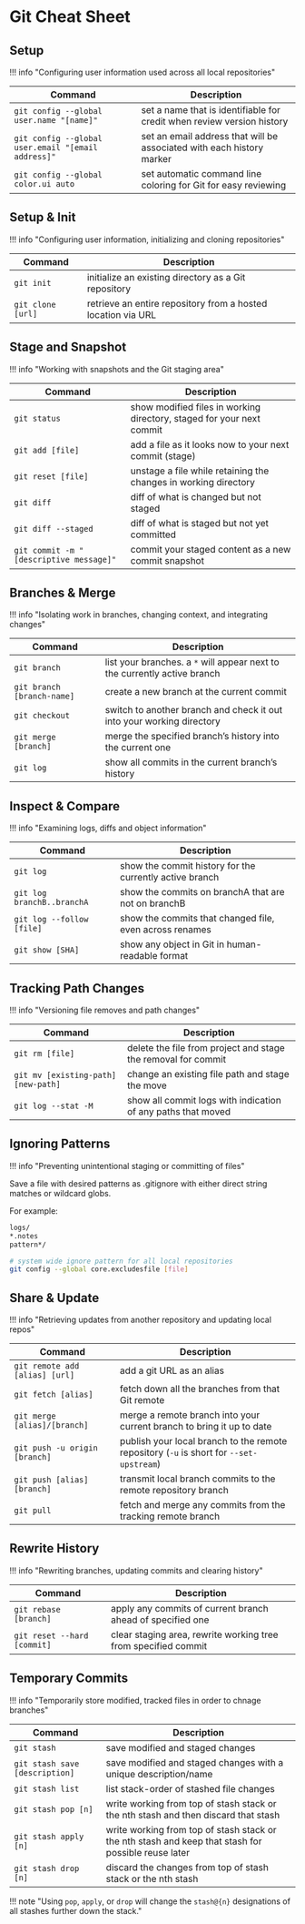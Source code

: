 # Git Cheat Sheet

## Setup

!!! info "Configuring user information used across all local repositories"

| Command                                            | Description
| -------------------------------------------------- | -----------
| `git config --global user.name "[name]"`           | set a name that is identifiable for credit when review version history
| `git config --global user.email "[email address]"` | set an email address that will be associated with each history marker
| `git config --global color.ui auto`                | set automatic command line coloring for Git for easy reviewing

## Setup & Init

!!! info "Configuring user information, initializing and cloning repositories"

| Command                                            | Description
| -------------------------------------------------- | -----------
| `git init`                                         | initialize an existing directory as a Git repository
| `git clone [url]`                                  | retrieve an entire repository from a hosted location via URL

## Stage and Snapshot

!!! info "Working with snapshots and the Git staging area"

| Command                                            | Description
| -------------------------------------------------- | -----------
| `git status`                                       | show modified files in working directory, staged for your next commit
| `git add [file]`                                   | add a file as it looks now to your next commit (stage)
| `git reset [file]`                                 | unstage a file while retaining the changes in working directory
| `git diff`                                         | diff of what is changed but not staged
| `git diff --staged`                                | diff of what is staged but not yet committed
| `git commit -m "[descriptive message]"`            | commit your staged content as a new commit snapshot

## Branches & Merge

!!! info "Isolating work in branches, changing context, and integrating changes"

| Command                                            | Description
| -------------------------------------------------- | -----------
| `git branch`                                       | list your branches. a `*` will appear next to the currently active branch
| `git branch [branch-name]`                         | create a new branch at the current commit
| `git checkout`                                     | switch to another branch and check it out into your working directory
| `git merge [branch]`                               | merge the specified branch’s history into the current one
| `git log`                                          | show all commits in the current branch’s history

## Inspect & Compare

!!! info "Examining logs, diffs and object information"

| Command                                            | Description
| -------------------------------------------------- | -----------
| `git log`                                          | show the commit history for the currently active branch
| `git log branchB..branchA`                         | show the commits on branchA that are not on branchB
| `git log --follow [file]`                          | show the commits that changed file, even across renames
| `git show [SHA]`                                   | show any object in Git in human-readable format

## Tracking Path Changes

!!! info "Versioning file removes and path changes"

| Command                                            | Description
| -------------------------------------------------- | -----------
| `git rm [file]`                                    | delete the file from project and stage the removal for commit
| `git mv [existing-path] [new-path]`                | change an existing file path and stage the move
| `git log --stat -M`                                | show all commit logs with indication of any paths that moved

## Ignoring Patterns

!!! info "Preventing unintentional staging or committing of files"

Save a file with desired patterns as .gitignore with either direct string matches or wildcard globs.

For example:

```txt
logs/
*.notes
pattern*/
```

```bash
# system wide ignore pattern for all local repositories
git config --global core.excludesfile [file]
```
## Share & Update

!!! info "Retrieving updates from another repository and updating local repos"

| Command                                            | Description
| -------------------------------------------------- | -----------
| `git remote add [alias] [url]`                     | add a git URL as an alias
| `git fetch [alias]`                                | fetch down all the branches from that Git remote
| `git merge [alias]/[branch]`                       | merge a remote branch into your current branch to bring it up to date
| `git push -u origin [branch]`                      | publish your local branch to the remote repository (`-u` is short for `--set-upstream`)
| `git push [alias] [branch]`                        | transmit local branch commits to the remote repository branch
| `git pull`                                         | fetch and merge any commits from the tracking remote branch

## Rewrite History

!!! info "Rewriting branches, updating commits and clearing history"

| Command                                            | Description
| -------------------------------------------------- | -----------
| `git rebase [branch]`                              | apply any commits of current branch ahead of specified one
| `git reset --hard [commit]`                        | clear staging area, rewrite working tree from specified commit

## Temporary Commits

!!! info "Temporarily store modified, tracked files in order to chnage branches"

| Command                                            | Description
| -------------------------------------------------- | -----------
| `git stash`                                        | save modified and staged changes
| `git stash save [description]`                     | save modified and staged changes with a unique description/name
| `git stash list`                                   | list stack-order of stashed file changes
| `git stash pop [n]`                                | write working from top of stash stack or the nth stash and then discard that stash
| `git stash apply [n]`                              | write working from top of stash stack or the nth stash and keep that stash for possible reuse later
| `git stash drop [n]`                               | discard the changes from top of stash stack or the nth stash

!!! note "Using `pop`, `apply`, or `drop` will change the `stash@{n}` designations of all stashes further down the stack."
